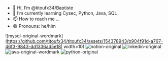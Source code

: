 - 👋 Hi, I’m @titoufx34/Baptiste
- 🌱 I’m currently learning Cysec, Python, Java, SQL
- 📫 How to reach me ... 
- 😄 Pronouns: he/him

![mysql-original-wordmark](https://github.com/titoufx34/titoufx34/assets/154378943/b904f91d-a767-46f3-9843-dd1336ad5e18| width=10)
![notion-original](https://github.com/titoufx34/titoufx34/assets/154378943/46c63ecc-61fa-4739-ad7a-c033704d05f1)
![linkedin-original](https://github.com/titoufx34/titoufx34/assets/154378943/f4f1c41c-0971-4826-84b1-ed985576d0ae)
![java-original-wordmark](https://github.com/titoufx34/titoufx34/assets/154378943/6d5550bb-1988-425d-a8fd-c6fdd00a5974)
![python-original](https://github.com/titoufx34/titoufx34/assets/154378943/7824bddb-6626-402f-8571-19e4bbbb5357)


<!---
titoufx34/titoufx34 is a ✨ special ✨ repository because its `README.md` (this file) appears on your GitHub profile.
You can click the Preview link to take a look at your changes.
--->
